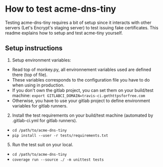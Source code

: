 # How to test acme-dns-tiny

Testing acme-dns-tiny requires a bit of setup since it interacts with other servers
(Let's Encrypt's staging server) to test issuing fake certificates. This readme
explains how to setup and test acme-tiny yourself.

## Setup instructions

1. Setup environment variables:
  * Read top of monkey.py, all environnement variables used are defined there (top of file).
  * These variables corresponds to the configuration file you have to do when using in production.
  * If you don't own the gitlab project, you can set them on your build/test machine:
    `export GITLABCI_DOMAIN=travis-ci.gethttpsforfree.com`
  * Otherwise, you have to use your gitlab project to define environment variables for gitlab runners.
2. Install the test requirements on your build/test machine (automated by .gitlab-ci.yml for gitlab runners).
  * `cd /path/to/acme-dns-tiny`
  * `pip install --user -r tests/requirements.txt`
5. Run the test suit on your local.
  * `cd /path/to/acme-dns-tiny`
  * `coverage run --source ./ -m unittest tests`
